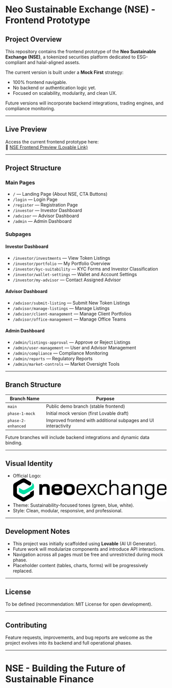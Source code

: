 # Neo Sustainable Exchange (NSE) - Frontend Prototype

## Project Overview
This repository contains the frontend prototype of the **Neo Sustainable Exchange (NSE)**, a tokenized securities platform dedicated to ESG-compliant and halal-aligned assets.

The current version is built under a **Mock First** strategy:
- 100% frontend navigable.
- No backend or authentication logic yet.
- Focused on scalability, modularity, and clean UX.

Future versions will incorporate backend integrations, trading engines, and compliance monitoring.

---

## Live Preview
Access the current frontend prototype here:  
🔗 [NSE Frontend Preview (Lovable Link)](https://preview--neo-sustain-ui-verse.lovable.app/)

---

## Project Structure

### Main Pages
- `/` — Landing Page (About NSE, CTA Buttons)
- `/login` — Login Page
- `/register` — Registration Page
- `/investor` — Investor Dashboard
- `/advisor` — Advisor Dashboard
- `/admin` — Admin Dashboard

### Subpages

#### Investor Dashboard
- `/investor/investments` — View Token Listings
- `/investor/portfolio` — My Portfolio Overview
- `/investor/kyc-suitability` — KYC Forms and Investor Classification
- `/investor/wallet-settings` — Wallet and Account Settings
- `/investor/my-advisor` — Contact Assigned Advisor

#### Advisor Dashboard
- `/advisor/submit-listing` — Submit New Token Listings
- `/advisor/manage-listings` — Manage Listings
- `/advisor/client-management` — Manage Client Portfolios
- `/advisor/office-management` — Manage Office Teams

#### Admin Dashboard
- `/admin/listings-approval` — Approve or Reject Listings
- `/admin/user-management` — User and Advisor Management
- `/admin/compliance` — Compliance Monitoring
- `/admin/reports` — Regulatory Reports
- `/admin/market-controls` — Market Oversight Tools

---

## Branch Structure
| Branch Name         | Purpose |
|---------------------|---------|
| `main`              | Public demo branch (stable frontend) |
| `phase-1-mock`      | Initial mock version (first Lovable draft) |
| `phase-2-enhanced`  | Improved frontend with additional subpages and UI interactivity |

Future branches will include backend integrations and dynamic data binding.

---

## Visual Identity
- Official Logo:  
  ![NSE Logo](https://raw.githubusercontent.com/devopenledger/openledger-assets/main/Logo-NSE.png)
- Theme: Sustainability-focused tones (green, blue, white).
- Style: Clean, modular, responsive, and professional.

---

## Development Notes
- This project was initially scaffolded using **Lovable** (AI UI Generator).
- Future work will modularize components and introduce API interactions.
- Navigation across all pages must be free and unrestricted during mock phase.
- Placeholder content (tables, charts, forms) will be progressively replaced.

---

## License
To be defined (recommendation: MIT License for open development).

---

## Contributing
Feature requests, improvements, and bug reports are welcome as the project evolves into its backend and full operational phases.

---

# NSE - Building the Future of Sustainable Finance
